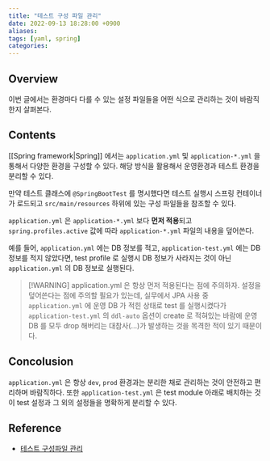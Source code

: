 ```yaml
---
title: "테스트 구성 파일 관리"
date: 2022-09-13 18:28:00 +0900
aliases: 
tags: [yaml, spring]
categories: 
---
```


## Overview

이번 글에서는 환경마다 다를 수 있는 설정 파일들을 어떤 식으로 관리하는 것이 바람직한지 살펴본다.

## Contents

[[Spring framework|Spring]] 에서는 `application.yml` 및 `application-*.yml` 을 통해서 다양한 환경을 구성할 수 있다. 해당 방식을 활용해서 운영환경과 테스트 환경을 분리할 수 있다.

만약 테스트 클래스에 `@SpringBootTest` 를 명시했다면 테스트 실행시 스프링 컨테이너가 로드되고 `src/main/resources` 하위에 있는 구성 파일들을 참조할 수 있다.

`application.yml` 은 `application-*.yml` 보다 **먼저 적용**되고 `spring.profiles.active` 값에 따라 `application-*.yml` 파일의 내용을 덮어쓴다.

예를 들어, `application.yml` 에는 DB 정보를 적고, `application-test.yml` 에는 DB 정보를 적지 않았다면, test profile 로 실행시 DB 정보가 사라지는 것이 아닌 `application.yml` 의 DB 정보로 실행된다.

> [!WARNING] application.yml 은 항상 먼저 적용된다는 점에 주의하자.
>  설정을 덮어쓴다는 점에 주의할 필요가 있는데, 실무에서 JPA 사용 중 `application.yml` 에 운영 DB 가 적힌 상태로 test 를 실행시켰다가 `application-test.yml` 의 `ddl-auto` 옵션이 create 로 적혀있는 바람에 운영 DB 를 모두 drop 해버리는 대참사(...)가 발생하는 것을 목격한 적이 있기 때문이다.

## Concolusion

`application.yml` 은 항상 `dev`, `prod` 환경과는 분리한 채로 관리하는 것이 안전하고 편리하며 바람직하다. 또한 `application-test.yml` 은 test module 아래로 배치하는 것이 test 설정과 그 외의 설정들을 명확하게 분리할 수 있다.

## Reference

- [테스트 구성파일 관리](https://findmypiece.tistory.com/179)
